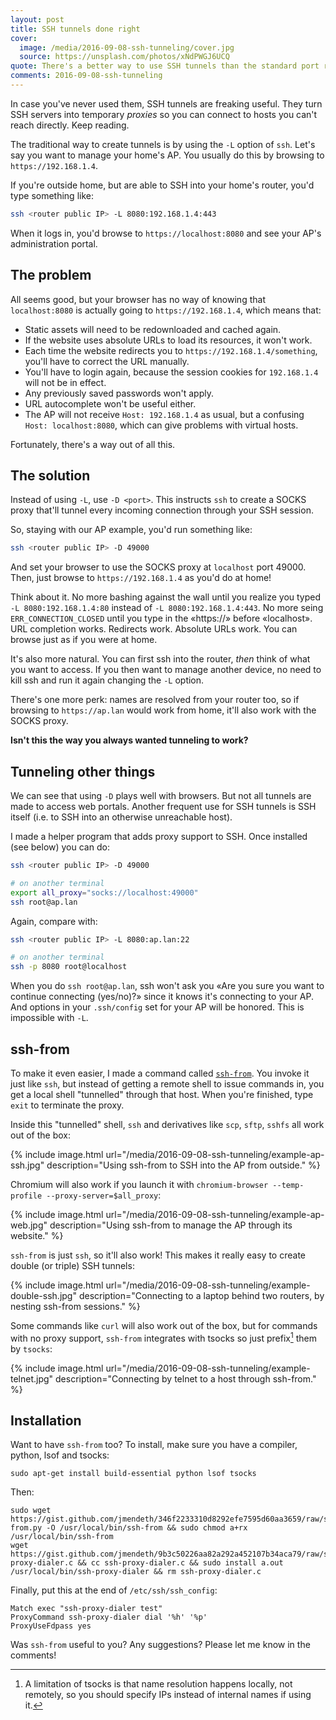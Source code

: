 ```yaml
---
layout: post
title: SSH tunnels done right
cover:
  image: /media/2016-09-08-ssh-tunneling/cover.jpg
  source: https://unsplash.com/photos/xNdPWGJ6UCQ
quote: There's a better way to use SSH tunnels than the standard port redirection we all know and love.
comments: 2016-09-08-ssh-tunneling
---
```


In case you've never used them, SSH tunnels are freaking useful.
They turn SSH servers into temporary *proxies* so you can connect to hosts
you can't reach directly. Keep reading.

The traditional way to create tunnels is by using the `-L` option of `ssh`.
Let's say you want to manage your home's AP. You usually do this by browsing
to `https://192.168.1.4`.

If you're outside home, but are able to SSH into your home's router, you'd type
something like:

~~~ bash
ssh <router public IP> -L 8080:192.168.1.4:443
~~~

When it logs in, you'd browse to `https://localhost:8080` and see your AP's
administration portal.

## The problem

All seems good, but your browser has no way of knowing that
`localhost:8080` is actually going to `https://192.168.1.4`, which means that:

 - Static assets will need to be redownloaded and cached again.
 - If the website uses absolute URLs to load its resources, it won't work.
 - Each time the website redirects you to `https://192.168.1.4/something`, you'll
   have to correct the URL manually.
 - You'll have to login again, because the session cookies for `192.168.1.4`
   will not be in effect.
 - Any previously saved passwords won't apply.
 - URL autocomplete won't be useful either.
 - The AP will not receive `Host: 192.168.1.4` as usual, but a confusing
   `Host: localhost:8080`, which can give problems with virtual hosts.

Fortunately, there's a way out of all this.


## The solution

Instead of using `-L`, use `-D <port>`. This instructs `ssh` to create a SOCKS
proxy that'll tunnel every incoming connection through your SSH session.

So, staying with our AP example, you'd run something like:

~~~ bash
ssh <router public IP> -D 49000
~~~

And set your browser to use the SOCKS proxy at `localhost` port 49000.
Then, just browse to `https://192.168.1.4` as you'd do at home!

Think about it. No more bashing against the wall until you realize you typed
`-L 8080:192.168.1.4:80` instead of `-L 8080:192.168.1.4:443`. No more seing
`ERR_CONNECTION_CLOSED` until you type in the «https://» before «localhost».
URL completion works. Redirects work. Absolute URLs work. You can browse just
as if you were at home.

It's also more natural. You can first ssh into the router, *then* think of
what you want to access. If you then want to manage another device,
no need to kill ssh and run it again changing the `-L` option.

There's one more perk: names are resolved from your router too, so if browsing
to `https://ap.lan` would work from home, it'll also work with the SOCKS proxy.

**Isn't this the way you always wanted tunneling to work?**


## Tunneling other things

We can see that using `-D` plays well with browsers. But not all tunnels are
made to access web portals. Another frequent use for SSH tunnels is SSH itself
(i.e. to SSH into an otherwise unreachable host).

I made a helper program that adds proxy support to SSH. Once installed (see
below) you can do:

~~~ bash
ssh <router public IP> -D 49000

# on another terminal
export all_proxy="socks://localhost:49000"
ssh root@ap.lan
~~~

Again, compare with:

~~~ bash
ssh <router public IP> -L 8080:ap.lan:22

# on another terminal
ssh -p 8080 root@localhost
~~~

When you do `ssh root@ap.lan`, ssh won't ask you «Are you sure you want to
continue connecting (yes/no)?» since it knows it's connecting to your AP.
And options in your `.ssh/config` set for your AP will be honored. This is
impossible with `-L`.


## ssh-from

To make it even easier, I made a command called [`ssh-from`](https://gist.github.com/jmendeth/346f2233310d8292efe7595d60aa3659).
You invoke it just like `ssh`, but instead of getting a remote
shell to issue commands in, you get a local shell "tunnelled" through that
host. When you're finished, type `exit` to terminate the proxy.

Inside this "tunnelled" shell, `ssh` and derivatives like `scp`, `sftp`,
`sshfs` all work out of the box:

{% include image.html url="/media/2016-09-08-ssh-tunneling/example-ap-ssh.jpg" description="Using ssh-from to SSH into the AP from outside." %}

Chromium will also work if you launch it with
`chromium-browser --temp-profile --proxy-server=$all_proxy`:

{% include image.html url="/media/2016-09-08-ssh-tunneling/example-ap-web.jpg" description="Using ssh-from to manage the AP through its website." %}

`ssh-from` is just `ssh`, so it'll also work! This makes it really easy to
create double (or triple) SSH tunnels:

{% include image.html url="/media/2016-09-08-ssh-tunneling/example-double-ssh.jpg" description="Connecting to a laptop behind two routers, by nesting ssh-from sessions." %}

Some commands like `curl` will also work out of the box, but for commands
with no proxy support, `ssh-from` integrates with tsocks so just prefix[^1] them
by `tsocks`:

{% include image.html url="/media/2016-09-08-ssh-tunneling/example-telnet.jpg" description="Connecting by telnet to a host through ssh-from." %}


## Installation

Want to have `ssh-from` too? To install, make sure you have a compiler,
python, lsof and tsocks:

    sudo apt-get install build-essential python lsof tsocks

Then:

    sudo wget https://gist.github.com/jmendeth/346f2233310d8292efe7595d60aa3659/raw/ssh-from.py -O /usr/local/bin/ssh-from && sudo chmod a+rx /usr/local/bin/ssh-from
    wget https://gist.github.com/jmendeth/9b3c50226aa82a292a452107b34aca79/raw/ssh-proxy-dialer.c && cc ssh-proxy-dialer.c && sudo install a.out /usr/local/bin/ssh-proxy-dialer && rm ssh-proxy-dialer.c

Finally, put this at the end of `/etc/ssh/ssh_config`:

    Match exec "ssh-proxy-dialer test"
    ProxyCommand ssh-proxy-dialer dial '%h' '%p'
    ProxyUseFdpass yes

Was `ssh-from` useful to you? Any suggestions?
Please let me know in the comments!


<!-- TODO: mac support -->



[^1]: A limitation of tsocks is that name resolution happens locally, not remotely, so you should specify IPs instead of internal names if using it.
